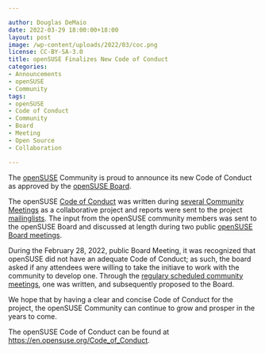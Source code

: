 ```yaml
---

author: Douglas DeMaio
date: 2022-03-29 18:00:00+18:00
layout: post
image: /wp-content/uploads/2022/03/coc.png
license: CC-BY-SA-3.0
title: openSUSE Finalizes New Code of Conduct
categories:
- Announcements
- openSUSE
- Community
tags:
- openSUSE
- Code of Conduct
- Community
- Board
- Meeting
- Open Source
- Collaboration

---
```


The [openSUSE](https://get.opensuse.org/) Community is proud to announce its new Code of Conduct as approved by the [openSUSE Board](https://en.opensuse.org/openSUSE:Board). 

The openSUSE [Code of Conduct](https://en.opensuse.org/Code_of_Conduct) was written during [several Community Meetings](https://etherpad.opensuse.org/p/weeklymeeting) as a collaborative project and reports were sent to the project [mailinglists](https://lists.opensuse.org/). The input from the openSUSE community members was sent to the openSUSE Board and discussed at length during two public [openSUSE Board meetings](https://code.opensuse.org/board/tickets/issues).

During the February 28, 2022, public Board Meeting, it was recognized that openSUSE did not have an adequate Code of Conduct; as such, the board asked if any attendees were willing to take the initiave to work with the community to develop one. Through the [regulary scheduled community meetings](https://etherpad.opensuse.org/p/weeklymeeting), one was written, and subsequently proposed to the Board.

We hope that by having a clear and concise Code of Conduct for the project, the openSUSE Community can continue to grow and prosper in the years to come.

The openSUSE Code of Conduct can be found at https://en.opensuse.org/Code_of_Conduct.

<meta name="openSUSE, community, project, code of conduct, Open Source, board" content="HTML,CSS,XML,JavaScript">
